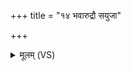 +++
title = "१४ भवारुद्रौ सयुजा"

+++
<details><summary>मूलम् (VS)</summary>

भ॑वारु॒द्रौ स॒युजा॑ संविदा॒नावु॒भावु॒ग्रौ च॑रतो वी॒र्या᳡य। ताभ्यां॒ नमो॑ यत॒मस्यां॑ दि॒शी॒३॒॑तः ॥
</details>